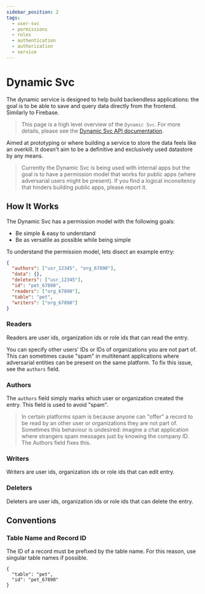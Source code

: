 ```yaml
---
sidebar_position: 2
tags:
  - user-svc
  - permissions
  - roles
  - authentication
  - authorization
  - service
---
```


# Dynamic Svc

The dynamic service is designed to help build backendless applications: the goal is to be able to save and query data directly from the frontend. Similarly to Firebase.

> This page is a high level overview of the `Dynamic Svc`. For more details, please see the [Dynamic Svc API documentation](/docs/singulatron/query).

Aimed at prototyping or where building a service to store the data feels like an overkill. It doesn't aim to be a definitive and exclusively used datastore by any means.

> Currently the Dynamic Svc is being used with internal apps but the goal is to have a permission model that works for public apps (where adversarial users might be present). If you find a logical inconsitency that hinders building public apps, please report it.

## How It Works

The Dynamic Svc has a permission model with the following goals:

- Be simple & easy to understand
- Be as versatile as possible while being simple

To understand the permission model, lets disect an example entry:

```json
{
  "authors": ["usr_12345", "org_67890"],
  "data": {},
  "deleters": ["usr_12345"],
  "id": "pet_67890",
  "readers": ["org_67890"],
  "table": "pet",
  "writers": ["org_67890"]
}
```

### Readers

Readers are user ids, organization ids or role ids that can read the entry.

You can specify other users' IDs or IDs of organizations you are not part of. This can sometimes cause "spam" in multitenant applications where adversarial entities can be present on the same platform. To fix this issue, see the `authors` field.

### Authors

The `authors` field simply marks which user or organization created the entry. This field is used to avoid "spam".

> In certain platforms spam is because anyone can "offer" a record to be read by an other user or organizations they are not part of. Sometimes this behaviour is undesired: imagine a chat application where strangers spam messages just by knowing the company ID. The Authors field fixes this.

### Writers

Writers are user ids, organization ids or role ids that can edit entry.

### Deleters

Deleters are user ids, organization ids or role ids that can delete the entry.

## Conventions

### Table Name and Record ID

The ID of a record must be prefixed by the table name. For this reason, use singular table names if possible.

```
{
  "table": "pet",
  "id": "pet_67890"
}
```
